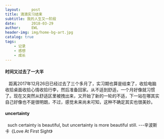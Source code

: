 ```yaml
---
layout:     post
title: 滴滴实习结束
subtitle: 我的人生又一阶段
date:       2018-03-29
author:     EWL
header-img: img/home-bg-art.jpg
catalog: true
tags:
    - 记录
    - 感想
    - 成长  
---
```




#### 时间又过去了一大半

    距离2017年12月26日已经过去了三个多月了，实习期也算是结束了，收拾电脑收拾桌面收拾心情收拾行李，然后准备回家。从不适到舒适，一个月好像就习惯了。现在又突然从舒适区里被拽出来，又开始了新的一轮的不适，下一站在哪其实自己好像也不是很明朗，不过，感觉未来尚未可知，这种不确定其实也很美妙。
    
#### uncertainty

    such certainty is beautiful, but uncertainty is more beautiful still. ---辛波斯卡《Love At First Sight》
        
